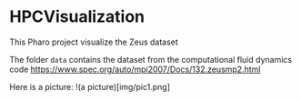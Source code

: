 # HPCVisualization
This Pharo project visualize the Zeus dataset

The folder `data` contains the dataset from the computational fluid dynamics code  https://www.spec.org/auto/mpi2007/Docs/132.zeusmp2.html

Here is a picture:
!(a picture)[img/pic1.png]
